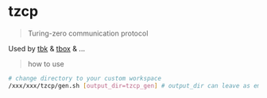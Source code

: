 # tzcp
> Turing-zero communication protocol

Used by [tbk](https://github.com/Turing-zero/TBK) & [tbox](https://github.com/Turing-zero/tbox) & ...



> how to use

```bash
# change directory to your custom workspace 
/xxx/xxx/tzcp/gen.sh [output_dir=tzcp_gen] # output_dir can leave as empty [default is 'tzcp_gen']
```

